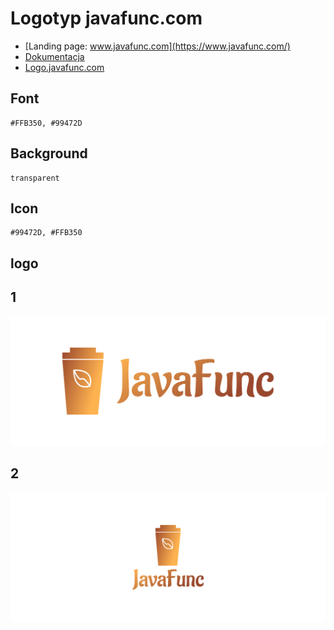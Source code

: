 # Logotyp javafunc.com
+ [Landing page: www.javafunc.com](https://www.javafunc.com/)
+ [Dokumentacja](https://docs.javafunc.com/)
+ [Logo.javafunc.com](https://logo.javafunc.com/)



## Font
  
    #FFB350, #99472D


## Background

    transparent

## Icon
     
    #99472D, #FFB350
    
    
## logo


## 1
![1/cover.png](1/cover.png)

## 2
![2/cover.png](2/cover.png)
